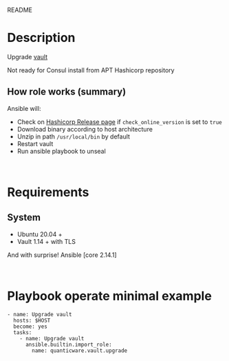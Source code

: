README
# Description
Upgrade [vault](https://vaultproject.io)

Not ready for Consul install from APT Hashicorp repository

## How role works (summary)
Ansible will:
- Check on [Hashicorp Release page](https://releases.hashicorp.com/vault) if `check_online_version` is set to `true`
- Download binary according to host architecture
- Unzip in path `/usr/local/bin` by default
- Restart vault
- Run ansible playbook to unseal

&nbsp;
# Requirements

## System
* Ubuntu 20.04 +
* Vault 1.14 + with TLS

And with surprise! Ansible [core 2.14.1]

&nbsp;
# Playbook operate minimal example

```
- name: Upgrade vault
  hosts: $HOST
  become: yes
  tasks:
    - name: Upgrade vault
      ansible.builtin.import_role:
        name: quanticware.vault.upgrade
```
